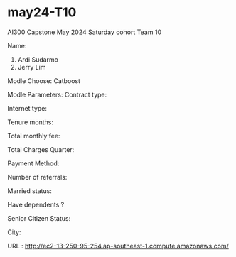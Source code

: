 # may24-T10
AI300 Capstone  May 2024 Saturday cohort Team 10

Name: 
1) Ardi Sudarmo
2) Jerry Lim

Modle Choose: Catboost

Modle Parameters:
Contract type: 

Internet type: 

Tenure months:

Total monthly fee:

Total Charges Quarter:

Payment Method:

Number of referrals:

Married status:

Have dependents ?

Senior Citizen Status:

City:


URL : http://ec2-13-250-95-254.ap-southeast-1.compute.amazonaws.com/
